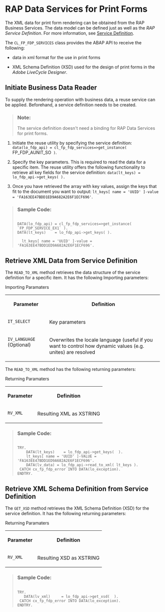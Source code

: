 <!-- loioa104660468324090b601ee2969a54d99 -->

# RAP Data Services for Print Forms

The XML data for print form rendering can be obtained from the RAP Business Services. The data model can be defined just as well as the *RAP Service Definition*. For more information, see [Service Definition](https://help.sap.com/viewer/923180ddb98240829d935862025004d6/Cloud/en-US/b09e4d53bfca4544a9f8910bcc2cd9d6.html).

The `CL_FP_FDP_SERVICES` class provides the ABAP API to receive the following:

-   data in xml format for the use in print forms

-   XML Schema Definition \(XSD\) used for the design of print forms in the *Adobe LiveCycle Designer*.




<a name="loioa104660468324090b601ee2969a54d99__section_xpz_c5v_pqb"/>

## Initiate Business Data Reader

To supply the rendering operation with business data, a reuse service can be applied. Beforehand, a service definition needs to be created.

> ### Note:  
> The service definition doesn't need a binding for RAP Data Services for print forms.

1.  Initiate the reuse utility by specifying the service definition: `data(lo_fdp_api) = cl_fp_fdp_services=>get_instance( `FP_FDP_AUNIT_SO` )`.

2.  Specify the key parameters. This is required to read the data for a specific item. The reuse utility offers the following functionality to retrieve all key fields for the service definition: `data(lt_keys) = lo_fdp_api->get_keys( ).`

3.  Once you have retrieved the array with key values, assign the keys that fit to the document you want to output: `lt_keys[ name = 'UUID' ]-value = 'FA163EE47BDD1ED9A682A2E6F1ECF696'`.


> ### Sample Code:  
> ```
> 
> DATA(lo_fdp_api) = cl_fp_fdp_services=>get_instance( `FP_FDP_SERVICE_EX1` ).
> DATA(lt_keys)    = lo_fdp_api->get_keys( ).
> 
>   lt_keys[ name = 'UUID' ]-value = 'FA163EE47BDD1ED9A682A2E6F1ECF696'.
> ```



<a name="loioa104660468324090b601ee2969a54d99__section_ljl_3vv_pqb"/>

## Retrieve XML Data from Service Definition

The `READ_TO_XML` method retrieves the data structure of the service definition for a specific item. It has the following Importing parameters:

<a name="loioa104660468324090b601ee2969a54d99__table_usy_mvv_pqb"/>Importing Paramaters


<table>
<tr>
<th valign="top">

Parameter



</th>
<th valign="top">

Definition



</th>
</tr>
<tr>
<td valign="top">

 `IT_SELECT` 



</td>
<td valign="top">

Key parameters



</td>
</tr>
<tr>
<td valign="top">

 `IV_LANGUAGE` \(Optional\)



</td>
<td valign="top">

Overwrites the locale language \(useful if you want to control how dynamic values \(e.g. unites\) are resolved



</td>
</tr>
</table>

The `READ_TO_XML` method has the following returning parameters:

<a name="loioa104660468324090b601ee2969a54d99__table_wz4_vvv_pqb"/>Returning Paramaters


<table>
<tr>
<th valign="top">

Parameter



</th>
<th valign="top">

Definition



</th>
</tr>
<tr>
<td valign="top">

 `RV_XML` 



</td>
<td valign="top">

Resulting XML as XSTRING



</td>
</tr>
</table>

> ### Sample Code:  
> ```
> 
> TRY.
>     DATA(lt_keys)    = lo_fdp_api->get_keys(  ).
>     lt_keys[ name = 'UUID' ]-VALUE = 'FA163EE47BDD1ED9A682A2E6F1ECF696'.
>     DATA(lv_data) = lo_fdp_api->read_to_xml( lt_keys ).
>  CATCH cx_fp_fdp_error INTO DATA(lo_exception).
> ENDTRY.
> 
> ```



<a name="loioa104660468324090b601ee2969a54d99__section_w5r_cwv_pqb"/>

## Retrieve XML Schema Definition from Service Definition

The `GET_XSD` method retrieves the XML Schema Definition \(XSD\) for the service definition. It has the following returning parameters:

<a name="loioa104660468324090b601ee2969a54d99__table_ddr_hwv_pqb"/>Returning Paramaters


<table>
<tr>
<th valign="top">

Parameter



</th>
<th valign="top">

Definition



</th>
</tr>
<tr>
<td valign="top">

 `RV_XML` 



</td>
<td valign="top">

Resulting XSD as XSTRING



</td>
</tr>
</table>

> ### Sample Code:  
> ```
> 
> TRY.
>    DATA(lv_xml)     = lo_fdp_api->get_xsd(  ).
>  CATCH cx_fp_fdp_error INTO DATA(lo_exception).
> ENDTRY.
> 
> ```

